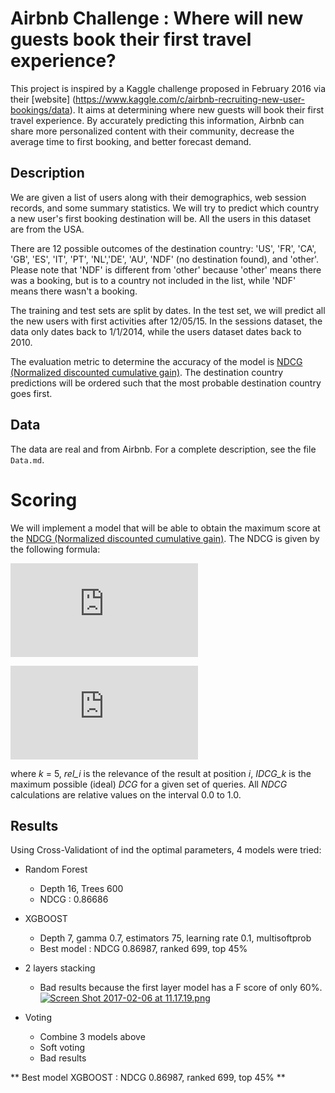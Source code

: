 # Airbnb Challenge : Where will new guests book their first travel experience?

This project is inspired by a Kaggle challenge proposed in February 2016 via their [website] (https://www.kaggle.com/c/airbnb-recruiting-new-user-bookings/data).
It aims at determining where new guests will book their first travel experience.
By accurately predicting this information, Airbnb can share more personalized content with their community, decrease the average time to first booking, and better forecast demand.


## Description

We are given a list of users along with their demographics, web session records, and some summary statistics. We will try to predict which country a new user's first booking destination will be. All the users in this dataset are from the USA.

There are 12 possible outcomes of the destination country: 'US', 'FR', 'CA', 'GB', 'ES', 'IT', 'PT', 'NL','DE', 'AU', 'NDF' (no destination found), and 'other'. Please note that 'NDF' is different from 'other' because 'other' means there was a booking, but is to a country not included in the list, while 'NDF' means there wasn't a booking.

The training and test sets are split by dates. In the test set, we will predict all the new users with first activities after 12/05/15. In the sessions dataset, the data only dates back to 1/1/2014, while the users dataset dates back to 2010.

The evaluation metric to determine the accuracy of the model is  [NDCG (Normalized discounted cumulative gain)](https://www.kaggle.com/wiki/NormalizedDiscountedCumulativeGain). The destination country predictions will be ordered such that the most probable destination country goes first.


## Data
The data are real and from Airbnb. For a complete description, see the file `Data.md`.

# Scoring
We will implement a model that will be able to obtain the maximum score at the  [NDCG (Normalized discounted cumulative gain)](https://www.kaggle.com/wiki/NormalizedDiscountedCumulativeGain). The NDCG is given by the following formula:

![equation](http://latex.codecogs.com/gif.latex?DCG_k%3D%5Csum_%7Bi%3D1%7D%5Ek%5Cfrac%7B2%5E%7Brel_i%7D-1%7D%7B%5Clog_2%7B%5Cleft%28i+1%5Cright%29%7D%7D)

![equation](http://latex.codecogs.com/gif.latex?nDCG_k%3D%5Cfrac%7BDCG_k%7D%7BIDCG_k%7D)

where *k* = 5, *rel_i* is the relevance of the result at position  *i*, *IDCG_k* is the maximum possible (ideal) *DCG* for a given set of queries. All *NDCG* calculations are relative values on the interval 0.0 to 1.0.


## Results

Using Cross-Validationt of ind the optimal parameters, 4 models were tried:
- Random Forest
  - Depth 16, Trees 600
  - NDCG : 0.86686
  
- XGBOOST
  - Depth 7, gamma 0.7, estimators 75, learning rate 0.1, multisoftprob
  - Best model : NDCG 0.86987, ranked 699, top 45%
  
- 2 layers stacking
  - Bad results because the first layer model has a F score of only 60%.
[![Screen Shot 2017-02-06 at 11.17.19.png](https://s27.postimg.org/j1iec25mr/Screen_Shot_2017_02_06_at_11_17_19.png)](https://postimg.org/image/wv6r13y7z/)
  
- Voting
  - Combine 3 models above
  - Soft voting
  - Bad results


** Best model XGBOOST : NDCG 0.86987, ranked 699, top 45% **
